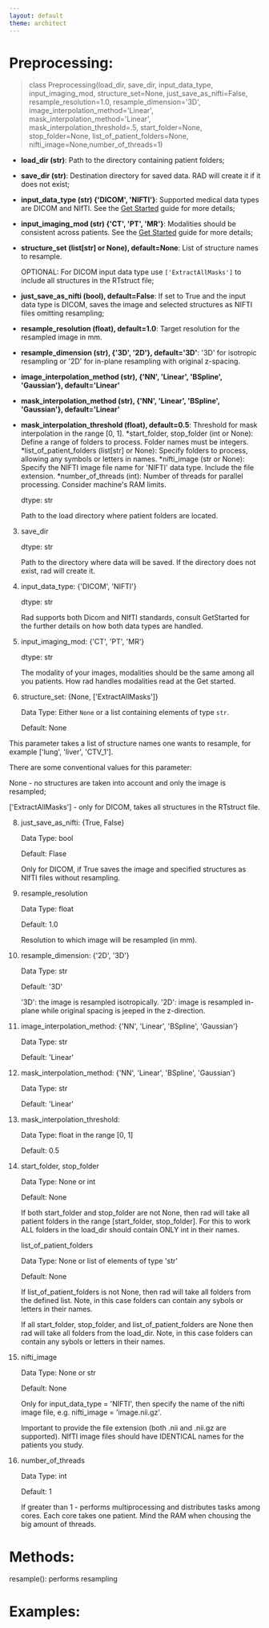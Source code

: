 ```yaml
---
layout: default
theme: architect
---
```



# Preprocessing:

> class Preprocessing(load_dir, save_dir, input_data_type, input_imaging_mod, structure_set=None,
                 just_save_as_nifti=False, resample_resolution=1.0, resample_dimension='3D',
                 image_interpolation_method='Linear',
                 mask_interpolation_method='Linear', mask_interpolation_threshold=.5,
                 start_folder=None, stop_folder=None, list_of_patient_folders=None,
                 nifti_image=None,number_of_threads=1)

* **load_dir (str)**: Path to the directory containing patient folders;
* **save_dir (str)**: Destination directory for saved data. RAD will create it if it does not exist;
* **input_data_type (str) {'DICOM', 'NIFTI'}**: Supported medical data types are DICOM and NIfTI. See the [Get Started](get_started.md) guide for more details;
* **input_imaging_mod (str) {'CT', 'PT', 'MR'}**: Modalities should be consistent across patients. See the [Get Started](get_started.md) guide for more details;
* **structure_set (list[str] or None), default=None**: List of structure names to resample.

  OPTIONAL: For DICOM input data type use `['ExtractAllMasks']` to include all structures in the RTstruct file;
  
* **just_save_as_nifti (bool), default=False**: If set to True and the input data type is DICOM, saves the image and selected structures as NIFTI files omitting resampling;
* **resample_resolution (float), default=1.0**: Target resolution for the resampled image in mm.
* **resample_dimension (str), {'3D', '2D'}, default='3D'**: '3D' for isotropic resampling or '2D' for in-plane resampling with original z-spacing.
* **image_interpolation_method (str), {'NN', 'Linear', 'BSpline', 'Gaussian'}, default='Linear'**
* **mask_interpolation_method (str), {'NN', 'Linear', 'BSpline', 'Gaussian'}, default='Linear'**
* **mask_interpolation_threshold (float), default=0.5**: Threshold for mask interpolation in the range [0, 1].
*start_folder, stop_folder (int or None): Define a range of folders to process. Folder names must be integers.
*list_of_patient_folders (list[str] or None): Specify folders to process, allowing any symbols or letters in names.
*nifti_image (str or None): Specify the NIFTI image file name for 'NIFTI' data type. Include the file extension.
*number_of_threads (int): Number of threads for parallel processing. Consider machine's RAM limits.



   dtype: str
   

   Path to the load directory where patient folders are located.

3) save_dir

   dtype: str

   Path to the directory where data will be saved. If the directory does not exist, rad will create it.

4) input_data_type: {'DICOM', 'NIFTI'}

   dtype: str

   Rad supports both Dicom and NIfTI standards, consult GetStarted for the further details on how both data types are handled.

5) input_imaging_mod: {'CT', 'PT', 'MR'}

   dtype: str

   The modality of your images, modalities should be the same among all you patients. How rad handles modalities read at the Get started.

7) structure_set: {None, ['ExtractAllMasks']}

   Data Type: Either `None` or a list containing elements of type `str`.

   Default: None

  This parameter takes a list of structure names one wants to resample, for example ['lung', 'liver', 'CTV_1'].

  There are some conventional values for this parameter:

  None - no structures are taken into account and only the image is resampled;

  ['ExtractAllMasks'] - only for DICOM, takes all structures in the RTstruct file.

8) just_save_as_nifti: {True, False}

   Data Type: bool

   Default: Flase

   Only for DICOM, if True saves the image and specified structures as NIfTI files without resampling.

9) resample_resolution

   Data Type: float

   Default: 1.0

   Resolution to which image will be resampled (in mm).

10) resample_dimension: {'2D', '3D'}

    Data Type: str

    Default: '3D'

    '3D': the image is resampled isotropically.
    '2D': image is resampled in-plane while original spacing is jeeped in the z-direction.
    
11) image_interpolation_method: {'NN', 'Linear', 'BSpline', 'Gaussian'}

    Data Type: str

    Default: 'Linear'


12) mask_interpolation_method: {'NN', 'Linear', 'BSpline', 'Gaussian'}

    Data Type: str

    Default: 'Linear'

13) mask_interpolation_threshold:

    Data Type: float in the range [0, 1]

    Default: 0.5
    
14) start_folder, stop_folder

    Data Type: None or int

    Default: None
  
    If both start_folder and stop_folder are not None, then rad will take all patient folders in the range [start_folder, stop_folder]. For this to work ALL folders in the load_dir should contain ONLY int in their names.

    list_of_patient_folders

    Data Type: None or list of elements of type 'str'

    Default: None

    If list_of_patient_folders is not None, then rad will take all folders from the defined list. Note, in this case folders can contain any sybols or letters in their names.

    If all start_folder, stop_folder, and list_of_patient_folders are None then rad will take all folders from the load_dir. Note, in this case folders can contain any sybols or letters in their names.

15) nifti_image

    Data Type: None or str

    Default: None

    Only for input_data_type = 'NIFTI', then specify the name of the nifti image file, e.g. nifti_image = 'image.nii.gz'.

    Important to provide the file extension (both .nii and .nii.gz are supported). NIfTI image files should have IDENTICAL names for the patients you study.

16) number_of_threads

    Data Type: int

    Default: 1

    If greater than 1 - performs multiprocessing and distributes tasks among cores. Each core takes one patient. Mind the RAM when chousing the big amount of threads.


# Methods:

resample(): performs resampling


# Examples:
